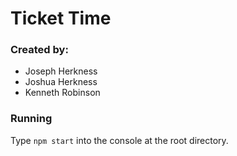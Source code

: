 # Ticket Time

### Created by: 

- Joseph Herkness
- Joshua Herkness
- Kenneth Robinson

### Running

Type `npm start` into the console at the root directory.